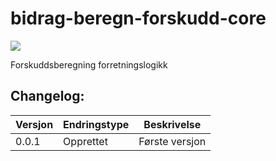 # bidrag-beregn-forskudd-core

![](https://github.com/navikt/bidrag-beregn-forskudd-core/workflows/continious%20integration/badge.svg)

Forskuddsberegning forretningslogikk

## Changelog:

Versjon | Endringstype      | Beskrivelse
--------|-------------------|------------
0.0.1   |  Opprettet        | Første versjon
